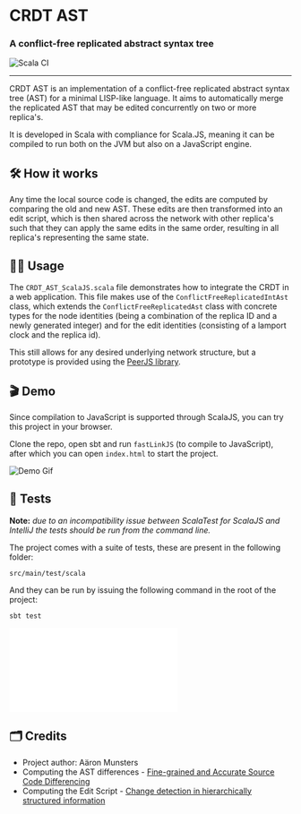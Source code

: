 # CRDT AST

### A conflict-free replicated abstract syntax tree

![Scala CI](https://github.com/aaronmunsters/AST_CRDT/actions/workflows/scala.yml/badge.svg)

---

CRDT AST is an implementation of a conflict-free replicated abstract syntax tree (AST) for a minimal LISP-like language.
It aims to automatically merge the replicated AST that may be edited concurrently on two or more replica's.

It is developed in Scala with compliance for Scala.JS, meaning it can be compiled to run both on the JVM but also on a
JavaScript engine.

## 🛠️ How it works

Any time the local source code is changed, the edits are computed by comparing the old and new AST.
These edits are then transformed into an edit script, which is then shared across the network with other replica's such
that they can apply the same edits in the same order, resulting in all replica's representing the same state.  

## 🧑‍🔧 Usage

The `CRDT_AST_ScalaJS.scala` file demonstrates how to integrate the CRDT in a web application.
This file makes use of the `ConflictFreeReplicatedIntAst` class, which extends the `ConflictFreeReplicatedAst` class
with concrete types for the node identities (being a combination of the replica ID and a newly generated integer) and
for the edit identities (consisting of a lamport clock and the replica id).

This still allows for any desired underlying network structure, but a prototype is provided using the
[PeerJS library](https://peerjs.com).

## 🎬 Demo

Since compilation to JavaScript is supported through ScalaJS, you can try this project in your browser.

Clone the repo, open sbt and run `fastLinkJS` (to compile to JavaScript), after which you can open `index.html` to start
the project.

![Demo Gif](media/ast_crdt_demo.gif)

## 🧪 Tests

**Note:**
*due to an incompatibility issue between ScalaTest for ScalaJS
and IntelliJ the tests should be run from the command line.*

The project comes with a suite of tests, these are present in the following folder:

```
src/main/test/scala
```

And they can be run by issuing the following command in the root of the project:

```
sbt test
```

<embed src="./documentation/test-report/test-report.tex">

## 🗂️ Credits

* Project author: Aäron Munsters
* Computing the AST differences - [Fine-grained and Accurate Source Code Differencing](http://dx.doi.org/10.1145/2642937.2642982)
* Computing the Edit Script - [Change detection in hierarchically structured information](https://doi.org/10.1145/235968.233366)
